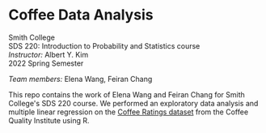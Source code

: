# Coffee Data Analysis

Smith College   
SDS 220: Introduction to Probability and Statistics course   
*Instructor:* Albert Y. Kim   
2022 Spring Semester   

*Team members:* Elena Wang, Feiran Chang   

This repo contains the work of Elena Wang and Feiran Chang for Smith College's SDS 220 course. We performed an exploratory data analysis and multiple linear regression on the [Coffee Ratings dataset](https://github.com/jldbc/coffee-quality-database) from the Coffee Quality Institute using R.

